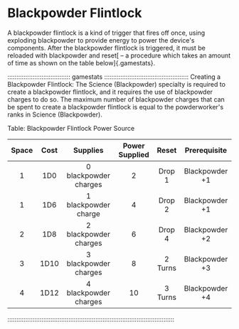 # Blackpowder Flintlock

A blackpowder flintlock is a kind of trigger that fires off once, using
exploding blackpowder to provide energy to power the device's
components. After the blackpowder flintlock is triggered, it must be
reloaded with blackpowder and reset[ – a procedure which takes an amount
of time as shown on the table below]{.gamestats}.

::::::::::::::::::::::::::::::::::: gamestats :::::::::::::::::::::::::::::::::::::::::::::::
Creating a Blackpowder Flintlock: The Science (Blackpowder) specialty is
required to create a blackpowder flintlock, and it requires the use of
blackpowder charges to do so. The maximum number of blackpowder charges that can
be spent to create a blackpowder flintlock is equal to the
powderworker's ranks in Science (Blackpowder).

Table: Blackpowder Flintlock Power Source

| Space | Cost  | Supplies              | Power Supplied | Reset   | Prerequisite   |
| :---: | :---: | :-------------------: | :------------: | :----:  | :------------: |
| 1     | 1D0   | 0 blackpowder charges | 2              | Drop 1  | Blackpowder +1 |
| 1     | 1D6   | 1 blackpowder charge  | 4              | Drop 2  | Blackpowder +1 |
| 2     | 1D8   | 2 blackpowder charges | 6              | Drop 4  | Blackpowder +2 |
| 3     | 1D10  | 3 blackpowder charges | 8              | 2 Turns | Blackpowder +3 |
| 4     | 1D12  | 4 blackpowder charges | 10             | 3 Turns | Blackpowder +4 |

:::::::::::::::::::::::::::::::::::::::::::::::::::::::::::::::::::::::::::::::::::::::::::::
